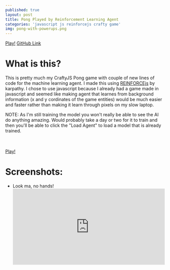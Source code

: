 ```yaml
---
published: true
layout: post
title: Pong Played by Reinforcement Learning Agent
categories: 'javascript js reinforcejs crafty game'
img: pong-with-powerups.png
---
```

<a target="_blank"  href="https://pateldhruv1993.github.io/pong_game_RL/" class="btn btn-primary">Play!</a>
<a  target="_blank" href="https://github.com/pateldhruv1993/pong_game_RL" class="btn btn-primary">GitHub Link</a>


<h1>What is this?</h1>
This is pretty much my CraftyJS Pong game with couple of new lines of code for the machine learning agent. I made this using <a href = "http://cs.stanford.edu/people/karpathy/reinforcejs/index.html">REINFORCEjs</a> by karpathy. I chose to use javascript because I already had a game made in javascript and seemed like making agent that learnes from background information (x and y cordinates of the game entities) would be much easier and faster rather than making it learn through pixels on my slow laptop.


NOTE: As I'm still training the model you won't really be able to see the AI do anything amazing. Would probably take a day or two for it to train and then you'll be able to click the "Load Agent" to load a model that is already trained.

<br><br>
<a target="_blank" href="https://pateldhruv1993.github.io/pong_game_RL/" class="btn btn-primary">Play!</a>

<h1>Screenshots:</h1>
<ul>
<li> Look ma, no hands!
<div style='position:relative;padding-bottom:50%'><iframe src='https://gfycat.com/ifr/PaleIdolizedLadybird' frameborder='0' scrolling='no' width='100%' height='100%' style='position:absolute;top:0;left:0;' allowfullscreen></iframe></div>
</li>
</ul>
